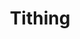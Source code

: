 ---
title: Tithing
intro: Support our ministry and contribute to God's work
hero_subtext: Give Online
layout: tithing
type: tithing
giving_text: |
  "Each of you should give what you have decided in your heart to give, not reluctantly or under compulsion, for God loves a cheerful giver." - 2 Corinthians 9:7

  Your faithful tithes and offerings support our church's ministries and allow us to continue serving our community. We are grateful for your generosity and commitment to God's work.

  You can choose to give a one-time donation or set up recurring giving.
--- 